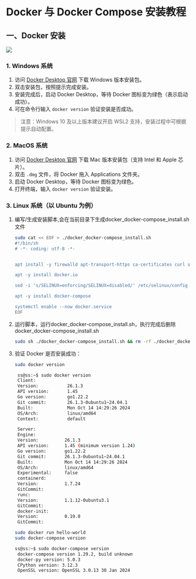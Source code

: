 # Docker 与 Docker Compose 安装教程

## 一、Docker 安装
![](https://picgo-bucket-1253899661.cos.ap-shanghai.myqcloud.com/2025%2F04%2F29%2F10-49-28-23f771e8f95c1362ec98a0c5f80c11ae-20250429104926234-62687c.png)
### 1. Windows 系统

1. 访问 [Docker Desktop 官网](https://www.docker.com/products/docker-desktop/) 下载 Windows 版本安装包。
2. 双击安装包，按照提示完成安装。
3. 安装完成后，启动 Docker Desktop，等待 Docker 图标变为绿色（表示启动成功）。
4. 可在命令行输入 `docker version` 验证安装是否成功。

> 注意：Windows 10 及以上版本建议开启 WSL2 支持，安装过程中可根据提示自动配置。

### 2. MacOS 系统

1. 访问 [Docker Desktop 官网](https://www.docker.com/products/docker-desktop/) 下载 Mac 版本安装包（支持 Intel 和 Apple 芯片）。
2. 双击 `.dmg` 文件，将 Docker 拖入 Applications 文件夹。
3. 启动 Docker Desktop，等待 Docker 图标变为绿色。
4. 打开终端，输入 `docker version` 验证安装。

### 3. Linux 系统（以 Ubuntu 为例）
1. 编写/生成安装脚本,会在当前目录下生成docker_docker-compose_install.sh文件
    ```bash
    sudo cat << EOF > ./docker_docker-compose_install.sh
    #!/bin/sh
    # -*- coding: utf-8 -*-

    
    apt install -y firewalld apt-transport-https ca-certificates curl software-properties-common gcc
    
    apt -y install docker.io
    
    sed -i 's/SELINUX=enforcing/SELINUX=disabled/' /etc/selinux/config && setenforce 0
    
    apt -y install docker-compose
    
    systemctl enable --now docker.service
    EOF
    ```
2. 运行脚本，运行docker_docker-compose_install.sh，执行完成后删除docker_docker-compose_install.sh
    ```bash
    sudo sh ./docker_docker-compose_install.sh && rm -rf ./docker_docker-compose_install.sh
    ```
3. 验证 Docker 是否安装成功：
   ```bash
   sudo docker version

    ss@ss:~$ sudo docker version
    Client:
    Version:           26.1.3
    API version:       1.45
    Go version:        go1.22.2
    Git commit:        26.1.3-0ubuntu1~24.04.1
    Built:             Mon Oct 14 14:29:26 2024
    OS/Arch:           linux/amd64
    Context:           default

    Server:
    Engine:
    Version:          26.1.3
    API version:      1.45 (minimum version 1.24)
    Go version:       go1.22.2
    Git commit:       26.1.3-0ubuntu1~24.04.1
    Built:            Mon Oct 14 14:29:26 2024
    OS/Arch:          linux/amd64
    Experimental:     false
    containerd:
    Version:          1.7.24
    GitCommit:        
    runc:
    Version:          1.1.12-0ubuntu3.1
    GitCommit:        
    docker-init:
    Version:          0.19.0
    GitCommit: 

   sudo docker run hello-world
   sudo docker-compose version

   ss@ss:~$ sudo docker-compose version
    docker-compose version 1.29.2, build unknown
    docker-py version: 5.0.3
    CPython version: 3.12.3
    OpenSSL version: OpenSSL 3.0.13 30 Jan 2024

   ```

